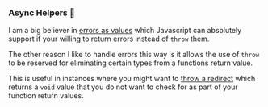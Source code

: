 ### Async Helpers 🍐

I am a big believer in [errors as values](https://go.dev/blog/errors-are-values) which Javascript can absolutely support if your willing to return errors instead of `throw` them.

The other reason I like to handle errors this way is it allows the use of `throw` to be reserved for eliminating certain types from a functions return value.

This is useful in instances where you might want to [throw a redirect](https://sergiodxa.com/articles/throwing-vs-returning-responses-in-remix) which returns a `void` value that you do not want to check for as part of your function return values.
